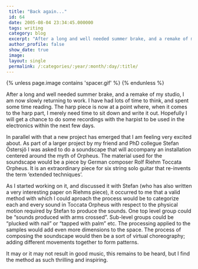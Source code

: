 ```yaml
---
 title: "Back again..."
 id: 64
 date: 2005-08-04 23:34:45.000000
 tags: writing
 category: blog
 excerpt: "After a long and well needed summer brake, and a remake of my studio, I am now slowly returning to work. I have had lots of time to think, and spent some time reading. The harp piece is now at a point..."
 author_profile: false
 show_date: true
 image: 
 layout: single
 permalink: /:categories/:year/:month/:day/:title/
---
```

{% unless page.image contains 'spacer.gif' %}
{% endunless %}

After a long and well needed summer brake, and a remake of my studio, I am now slowly returning to work. I have had lots of time to think, and spent some time reading. The harp piece is now at a point where, when it comes to the harp part, I merely need time to sit down and write it out. Hopefully I will get a chance to do some recordings with the harpist to be used in the electronics within the next few days.


In parallel with that a new project has emerged that I am feeling very excited about. As part of a larger project by my friend and PhD collegue Stefan &Ouml;stersj&ouml; I was asked to do a soundscape that will accompany an installation centered around the myth of Orpheus. The material used for the soundscape would be a piece by German composer Rolf Riehm <emph>Toccata Orpheus</emph>. It is an extraordinary piece for six string solo guitar that re-invents the term &lsquo;extended techniques&rsquo;.


As I started working on it, and discussed it with Stefan (who has also written a very interesting paper on Riehms piece), it occurred to me that a valid method with which I could aproach the process would be to categorize each and every sound in Toccata Orpheus with respect to the physical motion required by Stefan to produce the sounds. One top level group could be &ldquo;sounds produced with arms crossed&rdquo;. Sub-level groups could be &ldquo;plucked with nail&rdquo; or &ldquo;tapped with palm&rdquo; etc. The processing applied to the samples would add even more dimensions to the space. The process of composing the soundscape would then be a sort of virtual choreography; adding different movements together to form patterns.


It may or it may not result in good music, this remains to be heard, but I find the method as such thrilling and inspiring.
